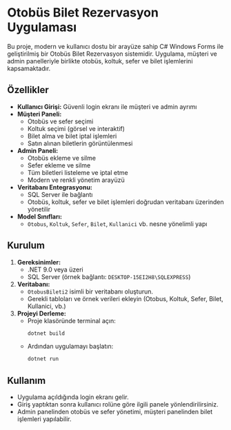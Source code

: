 # Otobüs Bilet Rezervasyon Uygulaması

Bu proje, modern ve kullanıcı dostu bir arayüze sahip C# Windows Forms ile geliştirilmiş bir Otobüs Bilet Rezervasyon sistemidir. Uygulama, müşteri ve admin panelleriyle birlikte otobüs, koltuk, sefer ve bilet işlemlerini kapsamaktadır.

## Özellikler

- **Kullanıcı Girişi:** Güvenli login ekranı ile müşteri ve admin ayrımı
- **Müşteri Paneli:**
  - Otobüs ve sefer seçimi
  - Koltuk seçimi (görsel ve interaktif)
  - Bilet alma ve bilet iptal işlemleri
  - Satın alınan biletlerin görüntülenmesi
- **Admin Paneli:**
  - Otobüs ekleme ve silme
  - Sefer ekleme ve silme
  - Tüm biletleri listeleme ve iptal etme
  - Modern ve renkli yönetim arayüzü
- **Veritabanı Entegrasyonu:**
  - SQL Server ile bağlantı
  - Otobüs, koltuk, sefer ve bilet işlemleri doğrudan veritabanı üzerinden yönetilir
- **Model Sınıfları:**
  - `Otobus`, `Koltuk`, `Sefer`, `Bilet`, `Kullanici` vb. nesne yönelimli yapı

## Kurulum

1. **Gereksinimler:**
   - .NET 9.0 veya üzeri
   - SQL Server (örnek bağlantı: `DESKTOP-15EI2H8\SQLEXPRESS`)
2. **Veritabanı:**
   - `OtobusBileti2` isimli bir veritabanı oluşturun.
   - Gerekli tabloları ve örnek verileri ekleyin (Otobus, Koltuk, Sefer, Bilet, Kullanici, vb.)
3. **Projeyi Derleme:**
   - Proje klasöründe terminal açın:
     ```powershell
     dotnet build
     ```
   - Ardından uygulamayı başlatın:
     ```powershell
     dotnet run
     ```

## Kullanım

- Uygulama açıldığında login ekranı gelir.
- Giriş yaptıktan sonra kullanıcı rolüne göre ilgili panele yönlendirilirsiniz.
- Admin panelinden otobüs ve sefer yönetimi, müşteri panelinden bilet işlemleri yapılabilir.




